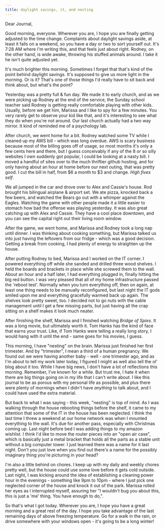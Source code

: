 ```yaml
---
title: daylight savings, it, and nesting
---
```


Dear Journal,

Good morning, everyone. Wherever you are, I hope you are finally getting
adjusted to the time change. Complaints about daylight savings aside, at
least it falls on a weekend, so you have a day or two to sort yourself
out. It's 7:28 AM where I'm writing this, and that feels just about
right. Rodney, on the other hand, is wide awake, throwing his stuffed
animals around. I take it he isn't quite adjusted yet.

It's much brighter this morning. Sometimes I forget that that's kind of
the point behind daylight savings. It's supposed to give us more light
in the morning. Or is it? That's one of those things I'd really have to
sit back and think about, but what's the point?

Yesterday was a pretty full & fun day. We made it to early church, and
as we were picking up Rodney at the end of the service, the Sunday
school teacher said Rodney is getting really comfortable playing with
other kids. Usually, before we get him, Marissa and I like to spy for a
few minutes. You very rarely get to observe your kid like that, and it's
interesting to see what they do when you're not around. Our last church
actually had a two way mirror. It kind of reminded me of a psychology
lab.

After church, we went home for a bit. Rodney watched some TV while I
cleaned up my AWS bill - which was long overdue. AWS is scary business
because most of the billing goes off of usage, so most months it's only
a few cents here and there, but I guess conceivably if any of the 8 or
so silly websites I own suddenly got popular, I could be looking at a
nasty bill. I moved a handful of sites over to the much thriftier github
hosting, and for only having about an hour at home before our next
outing, that was pretty good. I cut the bill in half, from \$6 a month
to \$3 and change. *High fives self*.

We all jumped in the car and drove over to Alex and Cassie's house. Rod
brought his bilingual airplane & airport set. We ate pizza, knocked back
a few beers, and watched the Bears go out with a whimper against the
Eagles. Watching the game with other people made it a little easier to
stomach how bad the offense was playing yesterday. It was also great
catching up with Alex and Cassie. They have a cool place downtown, and
you can see the capital right out their living room window.

After the game, we went home, and Marissa and Rodney took a long nap
until dinner. I was thinking about cooking something, but Marissa talked
us into just having the leftovers from our fridge - which was a good
decision. Getting a break from cooking, I had plenty of energy to
straighten up the house.

After putting Rodney to bed, Marissa and I worked on the IT corner. I
powered everything off while she sanded and drilled three wood shelves.
I held the boards and brackets in place while she screwed them to the
wall. About an hour and a half later, I had everything plugged in,
finally hitting the big red button. I was very pleased that all of my
home infrastructure passed the 'reboot test'. Normally when you turn
everything off, then on again, at least one thing needs to be manually
reconfigured, but last night the IT gods smiled upon me and everything
gracefully warmed back up again. The shelves look pretty sweet, too. I
decided not to go nuts with the cable management until I get a few
missing parts, but just having all the crap sitting on a shelf makes it
look much neater.

After finishing the shelf, Marissa and I finished watching *Bridge of
Spies*. It was a long movie, but ultimately worth it. Tom Hanks has the
kind of face that earns your trust. Like, if Tom Hanks were telling a
really long story, I would hang with it until the end - same goes for
his movies, I guess.

This morning, I have "nesting" on the brain. Marissa just finished her
first trimester. And by "trimester", I mean a third of a human
pregnancy. We found out we were having another baby - well - one
trimester ago, and as I'm about to tell my work later today, I figured I
might as well also tell the ol' blog about it too. While I have big
news, I don't have a lot of reflections this morning. Remember, I've
known for a while. But trust me, I hate it when there are big things
going on in my life that I can't write about. I like this journal to be
as porous with my personal life as possible, and plus there were plenty
of mornings when I didn't have *anything* to talk about, and I could
have used the extra material.

But back to what I was saying - this week, "nesting" is top of mind. As
I was walking through the house rebooting things before the shelf, it
came to my attention that some of the IT in the house has been
neglected. I think the last time I threw a weekend at our home network
was when I mounted everything to the wall. It's due for another pass,
especially with Christmas coming up. Last night before bed I was adding
things to my amazon wishlist. I think I'd like to move the router pieces
into an "open air case", which is basically just a metal bracket that
holds all the parts as a stable unit without a big computer tower. I
just learned there was a name for it last night. Don't you just love
when you find out there's a name for the possibly imaginary thing you're
picturing in your head?

I'm also a little behind on chores. I keep up with my daily and weekly
chores pretty well, but the house could use some love before it gets
cold outside. Last night, I was kicking around the idea of establishing
a cleaning power hour in the evenings - something like 9pm to 10pm -
where I just pick one neglected corner of the house and knock it out of
the park. Marissa rolled her eyes as I interrupted myself, assuring her
"I wouldn't bug you about this, this is just a 'me' thing. You have
enough to do,".

So that's what I got today. Wherever you are, I hope you have a great
morning and a great rest of the day. I hope you take advantage of the
last remaining days of above freezing temperature. Go for a walk in the
rain, or drive somewhere with your windows open - it's going to be a
long winter!

